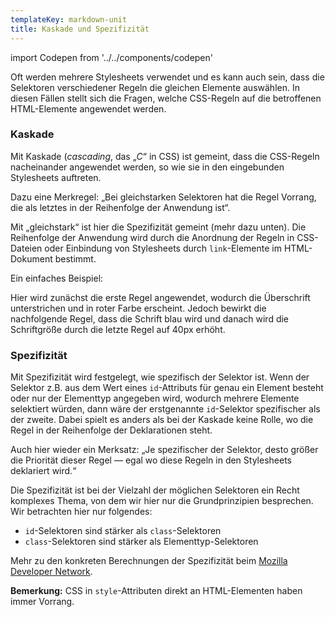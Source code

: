 ```yaml
---
templateKey: markdown-unit
title: Kaskade und Spezifizität
---
```


import Codepen from '../../components/codepen'

Oft werden mehrere Stylesheets verwendet und es kann auch sein, dass
die Selektoren verschiedener Regeln die gleichen Elemente auswählen.
In diesen Fällen stellt sich die Fragen, welche CSS-Regeln auf die
betroffenen HTML-Elemente angewendet werden.

### Kaskade

Mit Kaskade (_cascading_, das „_C_“ in CSS) ist gemeint, dass die
CSS-Regeln nacheinander angewendet werden, so wie sie in den
eingebunden Stylesheets auftreten.

Dazu eine Merkregel: „Bei gleichstarken Selektoren hat die Regel Vorrang,
die als letztes in der Reihenfolge der Anwendung ist“.

Mit „gleichstark“ ist hier die Spezifizität gemeint (mehr dazu unten). Die Reihenfolge
der Anwendung wird durch die Anordnung der Regeln in CSS-Dateien oder Einbindung
von Stylesheets durch `link`-Elemente im HTML-Dokument bestimmt.

Ein einfaches Beispiel:

<Codepen id="BaNReRO" height={340} />

Hier wird zunächst die erste Regel angewendet, wodurch die Überschrift unterstrichen
und in roter Farbe erscheint. Jedoch bewirkt die nachfolgende Regel, dass die Schrift
blau wird und danach wird die Schriftgröße durch die letzte Regel auf 40px erhöht.

### Spezifizität

Mit Spezifizität wird festgelegt, wie spezifisch der Selektor ist. Wenn der Selektor
z.B. aus dem Wert eines `id`-Attributs für genau ein Element besteht oder nur der
Elementtyp angegeben wird, wodurch mehrere Elemente selektiert würden, dann wäre
der erstgenannte `id`-Selektor spezifischer als der zweite. Dabei spielt es anders
als bei der Kaskade keine Rolle, wo die Regel in der Reihenfolge der Deklarationen steht.

Auch hier wieder ein Merksatz:
„Je spezifischer der Selektor, desto größer die Priorität dieser Regel
&mdash; egal wo diese Regeln in den Stylesheets deklariert wird.“

Die Spezifizität ist bei der Vielzahl der möglichen Selektoren ein Recht komplexes
Thema, von dem wir hier nur die Grundprinzipien besprechen. Wir betrachten hier
nur folgendes:

- `id`-Selektoren sind stärker als `class`-Selektoren
- `class`-Selektoren sind stärker als Elementtyp-Selektoren

Mehr zu den konkreten Berechnungen der Spezifizität beim [Mozilla Developer Network](https://developer.mozilla.org/en-US/docs/Web/CSS/Specificity).

**Bemerkung:** CSS in `style`-Attributen direkt an HTML-Elementen haben immer Vorrang.
